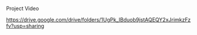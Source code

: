 Project Video

https://drive.google.com/drive/folders/1UgPk_IBduob9jstAQEQY2xJrimkzFzfv?usp=sharing
